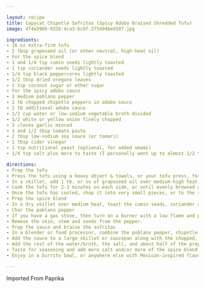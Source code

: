 ```yaml
---

layout: recipe
title: Copycat Chipotle Sofritas (Spicy Adobo Braised Shredded Tofu)
image: 4f4a596b-932b-4ca3-bcbf-275494bed107.jpg

ingredients:
- 16 oz extra-firm tofu
- 2 tbsp grapeseed oil (or other neutral, high-heat oil)
- For the spice blend
- 1 and 1/4 tsp cumin seeds lightly toasted
- 1 tsp coriander seeds lightly toasted
- 1/4 tsp black peppercorns lightly toasted
- 1/2 tbsp dried oregano leaves
- 1 tsp coconut sugar or other sugar
- For the spicy adobo sauce
- 1 medium poblano pepper
- 2 tb chopped chipotle peppers in adobo sauce
- 2 tb additional adobo sauce
- 1/2 cup water or low-sodium vegetable broth divided
- 1/2 white or yellow onion finely chopped
- 3 cloves garlic minced
- 1 and 1/2 tbsp tomato paste
- 2 tbsp low-sodium soy sauce (or tamari)
- 1 tbsp cider vinegar
- 1 tsp nutritional yeast (optional, for added umami)
- 1/4 tsp salt plus more to taste (I personally went up to almost 1/2 tsp.)

directions:
- Prep the tofu
- Press the tofu using a heavy object & towels, or your tofu press, for at least 5 minutes to remove any excess moisture. Slice the tofu into about 8 slices.
- In a skillet, add 1 tb. or so of grapeseed oil over medium-high heat, until shimmering. Add as many slices of tofu as you can fit without crowding.
- Cook the tofu for 2-3 minutes on each side, or until evenly browned all the way around the outside. Remove from the heat and repeat with remaining slices of tofu. Set aside.
- Once the tofu has cooled, chop it into very small pieces, or to the size desired.
- Prep the spice blend
- In a dry skillet over medium heat, toast the cumin seeds, coriander seeds, and peppercorns just until they start to smell fragrant. Add them to a spice grinder or mortar & pestle, along with the oregano and sugar. Grind into a fine powder.
- Char the poblano pepper
- If you have a gas stove, then turn on a burner with a low flame and place the pepper over the flames, using metal tongs if needed to hold it in place. Rotate the pepper occasionally, until it is browned on all sides and soft in the middle. The pepper should look like it has collapsed in on itself. You could also grill the pepper, or roast it in the oven until browned and soft. See the notes for suggestions on managing the spiciness or substituting for this ingredients.
- Remove the skin, stem and seeds from the pepper.
- Prep the sauce and braise the sofritas
- In a blender or food processor, combine the poblano pepper, chipotle peppers, adobo sauce, about half of the water or broth, onion, garlic, tomato paste, soy sauce, vinegar, and optional nutritional yeast. Process until completely smooth.
- Add the sauce to a large skillet or saucepan along with the chopped, fried tofu. Bring to a gentle boil and then reduce the heat to medium.
- Add the rest of the water/broth, the salt, and about half of the prepared spice blend. Cover the pan, and cook for 5-7 minutes.
- Taste for seasoning and add more salt and/or more of the spice blend as desired. Stir, cover again, and cook for about 5 more minutes, or until most of the liquid is absorbed and the raw onion and garlic taste is gone.
- Enjoy in a burrito bowl, or anywhere else with Mexican-inspired flavors!

---
```

Imported From Paprika